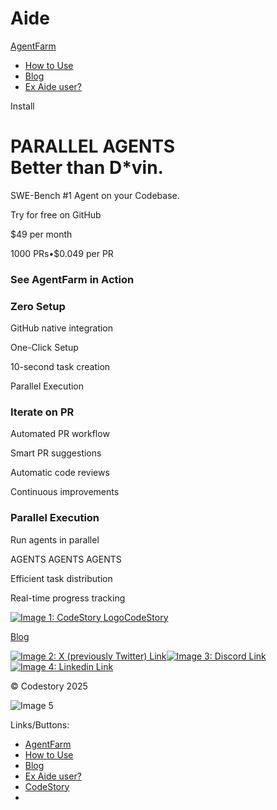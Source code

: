 Aide
===============

[AgentFarm](https://aide.dev/)

*   [How to Use](https://aide.dev/how-to-use)
*   [Blog](https://aide.dev/blog)
*   [Ex Aide user?](https://aide.dev/account)

Install

PARALLEL AGENTS  
Better than D\*vin.
=====================================

SWE-Bench #1 Agent on your Codebase.

Try for free on GitHub

$49 per month

1000 PRs•$0.049 per PR

### See AgentFarm in Action

### Zero Setup

GitHub native integration

One-Click Setup

10-second task creation

Parallel Execution

### Iterate on PR

Automated PR workflow

Smart PR suggestions

Automatic code reviews

Continuous improvements

### Parallel Execution

Run agents in parallel

AGENTS AGENTS AGENTS

Efficient task distribution

Real-time progress tracking

[![Image 1: CodeStory Logo](https://aide.dev/_next/static/media/cs-logomark.d853f648.svg)CodeStory](https://codestory.ai/)

[Blog](https://aide.dev/blog)

[![Image 2: X (previously Twitter) Link](https://aide.dev/x-mark.svg)](https://twitter.com/aide_dev)[![Image 3: Discord Link](https://aide.dev/discord-mark.svg)](https://discord.gg/mtgrhXM5Xf)[![Image 4: Linkedin Link](https://aide.dev/linkedin-logo.svg)](https://www.linkedin.com/company/codestory-ai/)

© Codestory 2025

  

![Image 5](https://bat.bing.com/action/0?ti=187179906&Ver=2&mid=accdb726-a771-413a-9f66-dad85ea1c4ca&bo=1&sid=0905f280fcb211efbb263d4fee745e0d&vid=09063c10fcb211ef82a08f78abf4e9b7&vids=1&msclkid=N&pi=918639831&lg=en-US&sw=800&sh=600&sc=24&nwd=1&tl=Aide&p=https%3A%2F%2Faide.dev%2F&r=&lt=1230&evt=pageLoad&sv=1&cdb=AQAQ&rn=31496)

Links/Buttons:
- [AgentFarm](https://aide.dev/)
- [How to Use](https://aide.dev/how-to-use)
- [Blog](https://aide.dev/blog)
- [Ex Aide user?](https://aide.dev/account)
- [CodeStory](https://codestory.ai/)
- [](https://www.linkedin.com/company/codestory-ai/)
